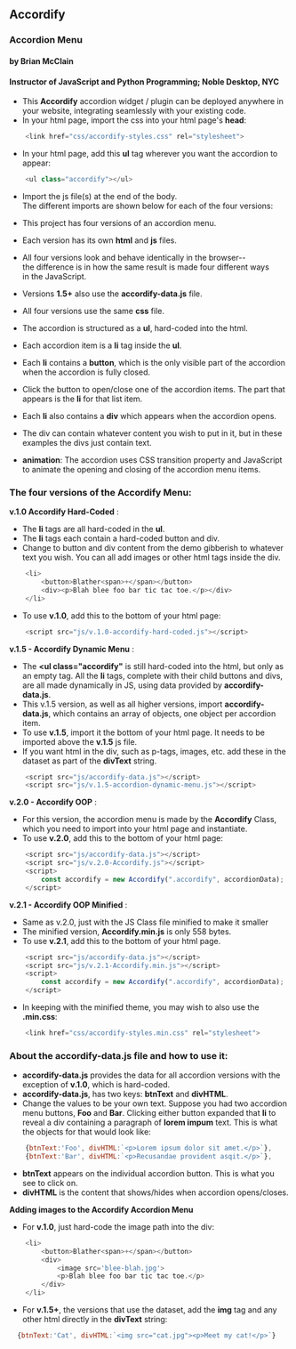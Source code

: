 ## Accordify 
### Accordion Menu
#### by Brian McClain
#### Instructor of JavaScript and Python Programming; Noble Desktop, NYC
- This **Accordify** accordion widget / plugin can be deployed anywhere in your website, integrating seamlessly with your existing code.
- In your html page, import the css into your html page's **head**:
```js
    <link href="css/accordify-styles.css" rel="stylesheet">
```

- In your html page, add this **ul** tag wherever you want the accordion to appear:
```js
    <ul class="accordify"></ul>
```
- Import the js file(s) at the end of the body.  
The different imports are shown below for each of the four versions:

- This project has four versions of an accordion menu.  
- Each version has its own **html** and **js** files. 
- All four versions look and behave identically in the browser--  
the difference is in how the same result is made four different ways  
in the JavaScript.
- Versions **1.5+** also use the **accordify-data.js** file.
- All four versions use the same **css** file.
- The accordion is structured as a **ul**, hard-coded into the html.
- Each accordion item is a **li** tag inside the **ul**.
- Each **li** contains a **button**, which is the only visible part of the accordion when the accordion is fully closed.
- Click the button to open/close one of the accordion items. The part that appears is the **li** for that list item.
- Each **li** also contains a **div** which appears when the accordion opens.
- The div can contain whatever content you wish to put in it, but in these examples the divs just contain text.
- **animation**: The accordion uses CSS transition property and JavaScript to animate the opening and closing of the accordion menu items.

### The four versions of the Accordify Menu:

**v.1.0 Accordify Hard-Coded** :  
- The **li** tags are all hard-coded in the **ul**.  
- The **li** tags each contain a hard-coded button and div.
- Change to button and div content from the demo gibberish to whatever text you wish. You can all add images or other html tags inside the div.
```js
    <li>
        <button>Blather<span>+</span></button>
        <div><p>Blah blee foo bar tic tac toe.</p></div>
    </li>
```
- To use **v.1.0**, add this to the bottom of your html page:

```js
    <script src="js/v.1.0-accordify-hard-coded.js"></script>
```

**v.1.5 - Accordify Dynamic Menu** :  
- The **<ul class="accordify"** is still hard-coded into the html, but only as an empty tag. All the **li** tags, complete with their child buttons and divs, are all made dynamically in JS, using data provided by **accordify-data.js**.
- This v.1.5 version, as well as all higher versions, import **accordify-data.js**, which contains an array of objects, one object per accordion item.
- To use **v.1.5**, import it the bottom of your html page. It needs to be imported above the **v.1.5** js file.
- If you want html in the div, such as p-tags, images, etc. add these in the dataset as part of the **divText** string.
```js
    <script src="js/accordify-data.js"></script>
    <script src="js/v.1.5-accordion-dynamic-menu.js"></script>
```

**v.2.0 - Accordify OOP** :  
- For this version, the accordion menu is made by the **Accordify** Class, which you need to import into your html page and instantiate.
- To use **v.2.0**, add this to the bottom of your html page:

```js
    <script src="js/accordify-data.js"></script>
    <script src="js/v.2.0-Accordify.js"></script>
    <script>
        const accordify = new Accordify(".accordify", accordionData);
    </script>
```

**v.2.1 - Accordify OOP Minified** : 
- Same as v.2.0, just with the JS Class file minified to make it smaller 
- The minified version, **Accordify.min.js** is only 558 bytes.
- To use **v.2.1**, add this to the bottom of your html page.

```js
    <script src="js/accordify-data.js"></script>
    <script src="js/v.2.1-Accordify.min.js"></script>
    <script>
        const accordify = new Accordify(".accordify", accordionData);
    </script>
```
- In keeping with the minified theme, you may wish to also use the **.min.css**:
```js
    <link href="css/accordify-styles.min.css" rel="stylesheet">
```

### About the **accordify-data.js** file and how to use it:  
- **accordify-data.js** provides the data for all accordion versions with the exception of **v.1.0**, which is hard-coded.
- **accordify-data.js**, has two keys: **btnText** and **divHTML**. 
- Change the values to be your own text. Suppose you had two accordion menu buttons, **Foo** and **Bar**. Clicking either button expanded that **li** to reveal a div containing a paragraph of **lorem impum** text. This is what the objects for that would look like:
```js
    {btnText:'Foo', divHTML:`<p>Lorem ipsum dolor sit amet.</p>`},
    {btnText:'Bar', divHTML:`<p>Recusandae provident asqit.</p>`},
```
- **btnText** appears on the individual accordion button. This is what you see to click on.
- **divHTML** is the content that shows/hides when accordion opens/closes.

**Adding images to the Accordify Accordion Menu**
- For **v.1.0**, just hard-code the image path into the div:
```js
    <li>
        <button>Blather<span>+</span></button>
        <div>
            <image src='blee-blah.jpg'>
            <p>Blah blee foo bar tic tac toe.</p>
        </div>
    </li>
```
- For **v.1.5+**, the versions that use the dataset, add the **img** tag and any other html directly in the **divText** string:

```js
  {btnText:'Cat', divHTML:`<img src="cat.jpg"><p>Meet my cat!</p>`}
```
